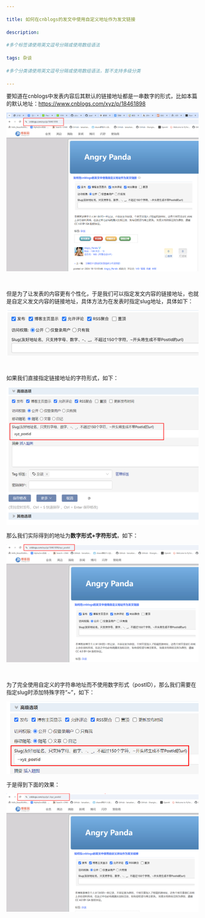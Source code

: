 ```yaml
---

title: 如何在cnblogs的发文中使用自定义地址作为发文链接
 
description: 

#多个标签请使用英文逗号分隔或使用数组语法

tags: 杂谈

#多个分类请使用英文逗号分隔或使用数组语法，暂不支持多级分类

---
```




要知道在cnblogs中发表内容后其默认的链接地址都是一串数字的形式，比如本篇的默认地址：<https://www.cnblogs.com/xyz/p/18461898>



![image-20241013094807565](./2024_10_13_1_如何在cnblogs的发文中使用自定义地址作为发文链接.assets/image-20241013094807565.png)



<br/>

但是为了让发表的内容更有个性化，于是我们可以指定发文内容的链接地址，也就是自定义发文内容的链接地址，具体方法为在发表时指定slug地址，具体如下：



![ad9dcf3ec913ea2a67a23c98f9b568b](./2024_10_13_1_如何在cnblogs的发文中使用自定义地址作为发文链接.assets/ad9dcf3ec913ea2a67a23c98f9b568b.png)



<br/>



如果我们直接指定链接地址的字符形式，如下：

![image-20241013095148483](./2024_10_13_1_如何在cnblogs的发文中使用自定义地址作为发文链接.assets/image-20241013095148483.png)

那么我们实际得到的地址为**数字形式+字符形式**，如下：

![image-20241013095248226](./2024_10_13_1_如何在cnblogs的发文中使用自定义地址作为发文链接.assets/image-20241013095248226.png)

<br/>

为了完全使用自定义的字符串地址而不使用数字形式（postID），那么我们需要在指定slug时添加特殊字符“~”，如下：

![image-20241013095437020](./2024_10_13_1_如何在cnblogs的发文中使用自定义地址作为发文链接.assets/image-20241013095437020.png)



于是得到下面的效果：

![image-20241013095906846](./2024_10_13_1_如何在cnblogs的发文中使用自定义地址作为发文链接.assets/image-20241013095906846.png)
